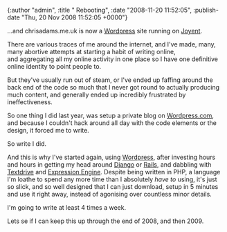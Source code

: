 

{:author "admin", :title " Rebooting", :date "2008-11-20 11:52:05", :publish-date "Thu, 20 Nov 2008 11:52:05 +0000"}



<!-- content below -->

...and chrisadams.me.uk is now a <a title="Wordpress.org" href="http://wordpress.org">Wordpress</a> site running on <a href="joyent.com">Joyent</a>.

There are various traces of me around the internet, and I've made, many, many abortive attempts at starting a habit of writing online, and aggregating all my online activity in one place so I have one definitive online identity to point people to.

But they've usually run out of steam, or I've ended up faffing around the back end of the code so much that I never got round to actually producing much content, and generally ended up incredibly frustrated by ineffectiveness.

So one thing I did last year, was setup a private blog on <a title="Wordpress" href="http://wordpress.com">Wordpress.com</a>, and because I couldn't hack around all day with the code elements or the design, it forced me to write.

So write I did.

And this is why I've started again, using <a title="Wordpress org" href="http://wordpress.org">Wordpress</a>, after investing hours and hours in getting my head around <a title="Django project" href="http://www.djangoproject.com/">Django</a> or <a title="Ruby on Rails" href="http://rubyonrails.org">Rails</a>, and dabbling with <a title="Textdrive" href="http://textdrive.com">Textdrive</a> and <a title="Expression Engine" href="http://expressionengine.com">Expression Engine</a>. Despite being written in PHP, a language I'm loathe to spend any more time than I absolutely <em>have to</em> using, it's just so slick, and so well designed that I can just download, setup in 5 minutes and use it right away, instead of agonising over countless minor details.

I'm going to write at least 4 times a week.

Lets se if I can keep this up through the end of 2008, and then 2009.

